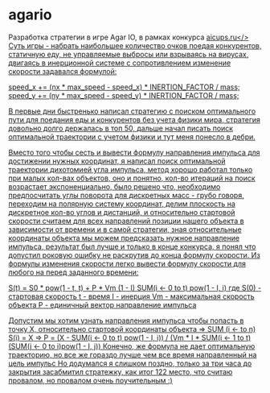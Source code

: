# agario

Разработка стратегии в игре Agar IO, в рамках конкурса <a href="https://github.com/MailRuChamps/miniaicups/blob/master/agario/RULES.md">aicups.ru</>
Суть игры - набрать наибольшее количество очков поедая конкурентов, статичную еду, 
не управляемые выбросы или взрываясь на вирусах, двигаясь в инерционной системе с сопротивлением
изменение скорости задавался формулой:

speed_x += (nx * max_speed - speed_x) * INERTION_FACTOR / mass;
speed_y += (ny * max_speed - speed_y) * INERTION_FACTOR / mass;

В первые дни быстренько написал стратегию с поиском оптимального пути для поедания еды и конкурентов без учета физики мира, 
стратегия довольно долго держалась в топ 50, дальше начал писать поиск оптимальной траектории с учетом физики и тут меня понесло в дебри.

Вместо того чтобы сесть и вывести формулу направления импульса для достижении нужных координат, 
я написал поиск оптимальной траектории дихотомией угла импульса, метод хорошо работал только при малых кол-вах объектов, 
оно и понятно, кол-во итераций на поиск возрастает экспоненциально, было решено что, 
необходимо предпосчитать углы поворота для дискретных масс - грубо говоря, переходим на полярную систему координат,
делим плоскость на дискретное кол-во углов и дистанций, и относительно стартовой скорости считаем для 
всех направлений позиции нашего объекта в зависимости от времени и в самой стратегии, 
зная относительные координаты объекта мы можем предсказать нужное направление импульса, результат был лучше
и только в конце конкурса, я понял что допустил роковую ошибку не раскрутив до конца формулу скорости.
Из формулы изменения скорости легко вывести формулу скорости для любого на перед заданного времени:

S(t) = S0 * pow(1 - t, t) + P * Vm (1 - I) SUM(i <- 0 to t) pow(1 - I, i)
где S(0) - стартовая скорость
t - время
I - инерция
Vm - максимальная скорость объекта 
P - единичный вектор направление импульса

Допустим мы хотим узнать направления импульса чтобы попасть в точку X, относительно стартовой координаты объекта
=> SUM (i <- to n) S(i) = X 
=>  P = (X - SUM(i <- 0 to t) pow(1 - I, i)) / (Vm * I * SUM(i <- 1 to t) (SUM(j <- 0 to i)pow(1 - I, j))
Конечно, же формула не дает оптимальную траекторию, но все же гораздо лучше чем все время направленный на цель импульс
Но додумался я слишком поздно, только за три часа до закрытия засабмитил стратежку, как итог 122 место, что считаю провалом, но провалом очень поучительным :)
